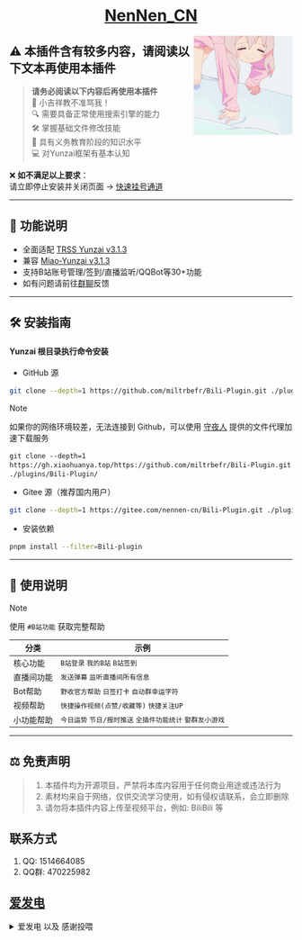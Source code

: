 <div align="center">

# [NenNen_CN](https://gitee.com/nennen-cn)

<img decoding="async" align=right src="resources/imgs/face.gif" width="35%">
</div>

## ⚠️ 本插件含有较多内容，请阅读以下文本再使用本插件

> **请务必阅读以下内容后再使用本插件**  
> 🚫 小吉祥教不准骂我！  
> 🔍 需要具备正常使用搜索引擎的能力  
> 🛠️ 掌握基础文件修改技能  
> 🧠 具有义务教育阶段的知识水平  
> 💻 对Yunzai框架有基本认知  

❌ **如不满足以上要求**：  
请立即停止安装并关闭页面 → [快速挂号通道](https://www.guahao.com/nav)


---

## 🎯 功能说明
- 全面适配 [TRSS Yunzai v3.1.3](https://github.com/TimeRainStarSky/Yunzai)
- 兼容 [Miao-Yunzai v3.1.3](https://github.com/yoimiya-kokomi/Miao-Yunzai)
- 支持B站账号管理/签到/直播监听/QQBot等30+功能
- 如有问题请前往[群聊](https://qm.qq.com/q/h5g1zIyWTS)反馈

---

## 🛠️ 安装指南

#### Yunzai 根目录执行命令安装

 - GitHub 源
``` bash 
git clone --depth=1 https://github.com/miltrbefr/Bili-Plugin.git ./plugins/Bili-Plugin/
```
> [!NOTE]
> 如果你的网络环境较差，无法连接到 Github，可以使用 [守夜人](https://gitee.com/xh11111111) 提供的文件代理加速下载服务
>
> ```
> git clone --depth=1 https://gh.xiaohuanya.top/https://github.com/miltrbefr/Bili-Plugin.git ./plugins/Bili-Plugin/
> ```
 - Gitee 源（推荐国内用户）
``` bash 
git clone --depth=1 https://gitee.com/nennen-cn/Bili-Plugin.git ./plugins/Bili-Plugin/
```

 - 安装依赖
``` bash 
pnpm install --filter=Bili-plugin
```
---

## 📖 使用说明

> [!NOTE]
>使用 `#B站功能` 获取完整帮助

| 分类         | 示例                          |
|------------------|-----------------------------------|
| 核心功能         | `B站登录` `我的B站`  `B站签到`  |
| 直播间功能        | `发送弹幕`  `监听直播间所有信息` |
| Bot帮助         | `野收官方帮助` `日签打卡` `自动群幸运字符` |
| 视频帮助         | `快捷操作视频(点赞/收藏等)` `快捷关注UP` |
| 小功能帮助         | `今日运势` `节日/报时推送`  `全插件功能统计`  `娶群友小游戏`    |

---

## ⚖️ 免责声明
>1. 本插件均为开源项目，严禁将本库内容用于任何商业用途或违法行为
>2. 素材均来自于网络，仅供交流学习使用，如有侵权请联系，会立即删除
>3. 请勿将本插件内容上传至视频平台，例如: BiliBili 等


## 联系方式
1. QQ: 1514664085
2. QQ群: 470225982

## [爱发电](https://afdian.com/a/ziyibots)

<details>
<summary>爱发电 以及 感谢投喂 </summary>
<img width="365px" height="450px" src="resources/imgs/afdian.jpg">
